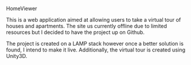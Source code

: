 HomeViewer

This is a web application aimed at allowing users to take a virtual tour of houses and apartments. The site us currently offline due to limited resources but I decided to have the project up on Github.

The project is created on a LAMP stack however once a better solution is found, I intend to make it live. Additionally, the virtual tour is created using Unity3D.
